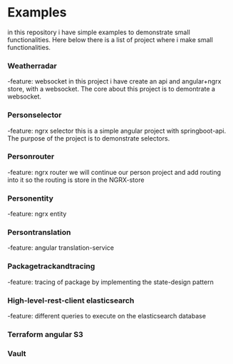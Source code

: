# Examples
in this repository i have simple examples to demonstrate small functionalities. Here below there is a list of project
where i make small functionalities.

### Weatherradar
-feature: websocket
in this project i have create an api and angular+ngrx store, with a websocket. The core about this project is to demontrate
a websocket.

### Personselector
-feature: ngrx selector
this is a simple angular project with springboot-api. The purpose of the project is to demonstrate selectors.
 
### Personrouter
-feature: ngrx router
we will continue our person project and add routing into it so the routing is store in the NGRX-store

### Personentity
-feature: ngrx entity

### Persontranslation
-feature: angular translation-service

### Packagetrackandtracing
-feature: tracing of package by implementing the state-design pattern

### High-level-rest-client elasticsearch
-feature: different queries to execute on the elasticsearch database

### Terraform angular S3

### Vault
